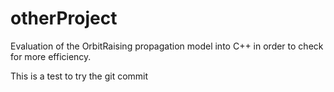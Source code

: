 # otherProject
Evaluation of the OrbitRaising propagation model into C++ in order to check for more efficiency.

This is a test to try the git commit